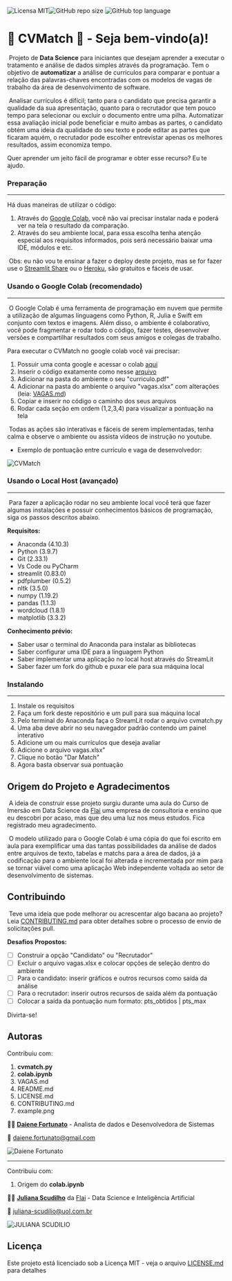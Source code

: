 ![Licensa MIT](https://img.shields.io/github/license/Daiene-Fortunato/cvmatch)![GitHub repo size](https://img.shields.io/github/repo-size/Daiene-Fortunato/cvmatch) ![GitHub top language](https://img.shields.io/github/languages/top/Daiene-Fortunato/cvmatch)

# :page_facing_up: CVMatch :page_facing_up: - Seja bem-vindo(a)!

​		Projeto de **Data Science** para iniciantes que desejam aprender a executar o tratamento e análise de dados simples através da programação. Tem o objetivo de **automatizar** a análise de  currículos para comparar e pontuar a relação das palavras-chaves encontradas com os modelos de vagas de trabalho da área de desenvolvimento de software.

​		Analisar currículos é difícil; tanto para o candidato que precisa garantir a qualidade da sua apresentação, quanto para o recrutador que tem pouco tempo para selecionar ou excluir o documento entre uma pilha. Automatizar essa avaliação inicial pode beneficiar e muito ambas as partes, o candidato obtém uma ideia da qualidade do seu texto e pode editar as partes que ficaram aquém, o recrutador pode escolher entrevistar apenas os melhores resultados, assim economiza tempo.  

Quer aprender um jeito fácil de programar e obter esse recurso? Eu te ajudo.

### Preparação

------

Há duas maneiras de utilizar o código:

1. Através do [Google Colab](https://colab.research.google.com/), você não vai precisar instalar nada e poderá ver na tela o resultado da comparação.
2. Através do seu ambiente local, para essa escolha tenha atenção especial aos requisitos informados, pois será necessário baixar uma IDE, módulos e etc.

​	Obs: eu não vou te ensinar a fazer o deploy deste projeto, mas se for fazer use o [Streamlit Share](https://share.streamlit.io/) ou o [Heroku](https://heroku.com/), são gratuitos e fáceis de usar.

### Usando o Google Colab (recomendado)

------

​		O Google Colab é uma ferramenta de programação em nuvem que permite a utilização de algumas linguagens como Python, R, Julia e Swift em conjunto com textos e imagens. Além disso, o ambiente é colaborativo, você pode fragmentar e rodar todo o código, fazer testes, desenvolver versões e compartilhar resultados com seus amigos e colegas de trabalho. 

Para executar o CVMatch no google colab você vai precisar:

1. Possuir uma conta google e acessar o colab [aqui](https://colab.research.google.com/)
2. Inserir o código exatamente como nesse [arquivo](https://github.com/Daiene-Fortunato/cvmatch/blob/main/colab.ipynb)
3. Adicionar na pasta do ambiente o seu "curriculo.pdf"
4. Adicionar na pasta do ambiente o arquivo "vagas.xlsx" com alterações (leia: [VAGAS.md](https://github.com/Daiene-Fortunato/cvmatch/blob/main/VAGAS.md))
5. Copiar e inserir no código o caminho dos seus arquivos
6. Rodar cada seção em ordem (1,2,3,4) para visualizar a pontuação na tela

​	Todas as ações são interativas e fáceis de serem implementadas, tenha calma e observe o ambiente ou assista vídeos de instrução no youtube.

- Exemplo de pontuação entre currículo e vaga de desenvolvedor:

![CVMatch](https://github.com/Daiene-Fortunato/cvmatch/blob/main/example.png?raw=true)

### Usando o Local Host (avançado)

------

​	Para fazer a aplicação rodar no seu ambiente local você terá que fazer algumas instalações e possuir conhecimentos básicos de programação, siga os passos descritos abaixo.

**Requisitos:**

- Anaconda (4.10.3)
- Python (3.9.7)
- Git (2.33.1)
- Vs Code ou PyCharm
- streamlit (0.83.0)
- pdfplumber (0.5.2)
- nltk (3.5.0)
- numpy (1.19.2)
- pandas (1.1.3)
- wordcloud (1.8.1)
- matplotlib (3.3.2)

**Conhecimento prévio:**

- Saber usar o terminal do Anaconda para instalar as bibliotecas
- Saber configurar uma IDE para a linguagem Python
- Saber implementar uma aplicação no local host através do StreamLit
- Saber fazer um fork do github e puxar ele para sua máquina local

### Instalando

------

1. Instale os requisitos
2. Faça um fork deste repositório e um pull para sua máquina local
3. Pelo terminal do Anaconda faça o StreamLit rodar o arquivo cvmatch.py
4. Uma aba deve abrir no seu navegador padrão contendo um painel interativo
5. Adicione um ou mais currículos que deseja avaliar
6. Adicione o arquivo vagas.xlsx"
7. Clique no botão "Dar Match"
8. Agora basta observar sua pontuação

## Origem do Projeto e Agradecimentos

​				A ideia de construir esse projeto surgiu durante uma aula do Curso de Imersão em Data Science da [Flai](https://www.flai.com.br/) uma empresa de consultoria e ensino que eu descobri por acaso, mas que deu uma luz nos meus estudos. Fica registrado meu agradecimento.

​				O modelo utilizado para o Google Colab é uma cópia do que foi escrito em aula para exemplificar uma das tantas possibilidades da análise de dados entre arquivos de texto, tabelas e matchs para a área de dados, já a codificação para o ambiente local foi alterada e incrementada por mim para se tornar viável como uma aplicação Web independente voltada ao setor de desenvolvimento de sistemas.

## Contribuindo

​		Teve uma ideia que pode melhorar ou acrescentar algo bacana ao projeto? Leia [CONTRIBUTING.md](https://github.com/Daiene-Fortunato/cvmatch/blob/main/CONTRIBUTING.md) para obter detalhes sobre o processo de envio de solicitações pull.

**Desafios Propostos:**

- [ ] Construir a opção "Candidato" ou "Recrutador"
- [ ] Excluir o arquivo vagas.xlsx e colocar opções de seleção dentro do ambiente
- [ ] Para o candidato: inserir gráficos e outros recursos como saída da análise
- [ ] Para o recrutador: inserir outros recursos de saída além da pontuação
- [ ] Colocar a saída da pontuação num formato: pts_obtidos | pts_max

Divirta-se!

## Autoras

Contribuiu com:

1.  **cvmatch.py**
2.  **colab.ipynb**
2.  VAGAS.md
3.  README.md
4.  LICENSE.md
5.  CONTRIBUTING.md
6.  example.png



:woman_student: [**Daiene Fortunato**](https://www.linkedin.com/in/daienefortunato/) - Analista de dados e Desenvolvedora de Sistemas

:email:  daiene.fortunato@gmail.com

![Daiene Fortunato](https://media-exp1.licdn.com/dms/image/D4E03AQGBXxy-MaASgA/profile-displayphoto-shrink_200_200/0/1634165214468?e=1643241600&v=beta&t=3nP5RbaTr6Sw_K4_6v255iU3MTWK6u94AF2Cxzf60nk)



------

Contribuiu com:

1. Origem do **colab.ipynb**



:woman_student: [**Juliana Scudilho**](https://www.linkedin.com/in/julianascudilio/) da [Flai](flai.com.br) - Data Science e Inteligência Artificial

:email: juliana-scudilio@uol.com.br

![JULIANA SCUDILIO](https://media-exp1.licdn.com/dms/image/C4E03AQEepqyGWj1iww/profile-displayphoto-shrink_200_200/0/1619750599237?e=1643241600&v=beta&t=qxhlW1i4hg-C-Nndyw4z8usKS_KXcQVHBYz_GV0E_lU)



## Licença

Este projeto está licenciado sob a Licença MIT - veja o arquivo [LICENSE.md](https://github.com/Daiene-Fortunato/wcloud/blob/main/LICENSE.md) para detalhes
